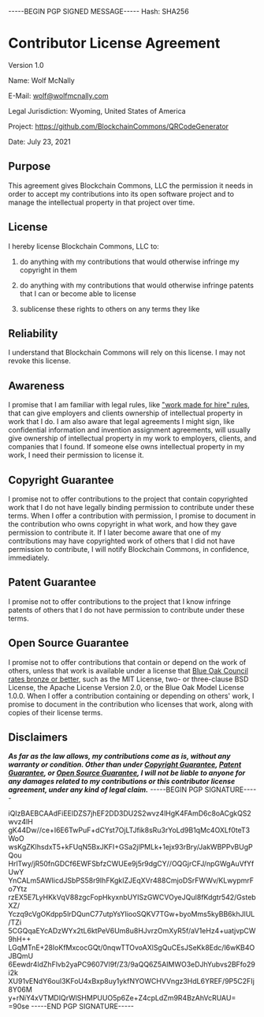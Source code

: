 -----BEGIN PGP SIGNED MESSAGE-----
Hash: SHA256

# Contributor License Agreement

Version 1.0

Name: Wolf McNally

E-Mail: wolf@wolfmcnally.com

Legal Jurisdiction: Wyoming, United States of America

Project: https://github.com/BlockchainCommons/QRCodeGenerator

Date: July 23, 2021

## Purpose

This agreement gives Blockchain Commons, LLC the permission it needs in order to accept my contributions into its open software project and to manage the intellectual property in that project over time.

## License

I hereby license Blockchain Commons, LLC to:

1.  do anything with my contributions that would otherwise infringe my copyright in them

2.  do anything with my contributions that would otherwise infringe patents that I can or become able to license

3.  sublicense these rights to others on any terms they like

## Reliability

I understand that Blockchain Commons will rely on this license.  I may not revoke this license.

## Awareness

I promise that I am familiar with legal rules, like ["work made for hire" rules](http://worksmadeforhire.com), that can give employers and clients ownership of intellectual property in work that I do.  I am also aware that legal agreements I might sign, like confidential information and invention assignment agreements, will usually give ownership of intellectual property in my work to employers, clients, and companies that I found.  If someone else owns intellectual property in my work, I need their permission to license it.

## Copyright Guarantee

I promise not to offer contributions to the project that contain copyrighted work that I do not have legally binding permission to contribute under these terms.  When I offer a contribution with permission, I promise to document in the contribution who owns copyright in what work, and how they gave permission to contribute it.  If I later become aware that one of my contributions may have copyrighted work of others that I did not have permission to contribute, I will notify Blockchain Commons, in confidence, immediately.

## Patent Guarantee

I promise not to offer contributions to the project that I know infringe patents of others that I do not have permission to contribute under these terms.

## Open Source Guarantee

I promise not to offer contributions that contain or depend on the work of others, unless that work is available under a license that [Blue Oak Council rates bronze or better](https://blueoakconcil.org/list), such as the MIT License, two- or three-clause BSD License, the Apache License Version 2.0, or the Blue Oak Model License 1.0.0.  When I offer a contribution containing or depending on others' work, I promise to document in the contribution who licenses that work, along with copies of their license terms.

## Disclaimers

***As far as the law allows, my contributions come as is, without any warranty or condition.  Other than under [Copyright Guarantee](#copyright-guarantee), [Patent Guarantee](#patent-guarantee), or [Open Source Guarantee](#open-source-guarantee), I will not be liable to anyone for any damages related to my contributions or this contributor license agreement, under any kind of legal claim.***
-----BEGIN PGP SIGNATURE-----

iQIzBAEBCAAdFiEElDZS7jhEF2DD3DU2S2wvz4lHgK4FAmD6c8oACgkQS2wvz4lH
gK44Dw//ce+I6E6TwPuF+dCYst7OjLTJfik8sRu3rYoLd9B1qMc4OXLf0teT3WoO
wsKgZKlhsdxT5+kFUqN5BxJKFI+GSa2jlPMLk+1ejx93rBry/JakWBPPvBUgPQou
HrlTwy/jR50fnGDCf6EWFSbfzCWUEe9j5r9dgCY//OQGjrCFJ/npGWgAuVfYfUwY
YnCALm5AWIicdJSbPS58r9IhFKgkIZJEqXVr488CmjoDSrFWWv/KLwypmrFo7Ytz
rzEX5E7LyHKkVqV88zgcFopHkyxnbUYISzGWCVOyeJQuI8fKdgtr542/GstebXZ/
Yczq9cVgOKdpp5lrDQunC77utpYsYIiooSQKV7TGw+byoMms5kyBB6khJlUL/TZi
5CGQqaEYcADzWYx2tL6ktPeV6Um8u8HJvrzOmXyR5f/aV1eHz4+uatjvpCW9hH++
LGqMTnE+28IoKfMxcocGQt/0nqwTTOvoAXlSgQuCEsJSeKk8Edc/l6wKB4OJBQmU
6Eewdr4ldZhFlvb2yaPC9607Vl9f/Z3/9aQQ6Z5AIMWO3eDJhYubvs2BFfo29i2k
XU91vENdY6oul3KFoU4xBxp8uy1ykfNYOWCHVVngz3HdL6YREF/9P5C2FIj8Y06M
y+rNiY4xVTMDIQrWlSHMPUUO5p6Ze+Z4cpLdZm9R4BzAhVcRUAU=
=90se
-----END PGP SIGNATURE-----
